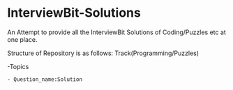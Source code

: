 # InterviewBit-Solutions
An Attempt to provide all the InterviewBit Solutions of Coding/Puzzles etc at one place.

Structure of Repository is as follows:
Track(Programming/Puzzles)


  -Topics
  
  
    - Question_name:Solution
    
    
    
